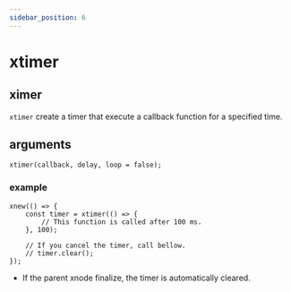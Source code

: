 ```yaml
---
sidebar_position: 6
---
```


# xtimer

## ximer
`xtimer` create a timer that execute a callback function for a specified time.

## arguments
```
xtimer(callback, delay, loop = false);
```
### example

```
xnew(() => {
    const timer = xtimer(() => {
        // This function is called after 100 ms.
    }, 100);

    // If you cancel the timer, call bellow.
    // timer.clear();
});

```

- If the parent xnode finalize, the timer is automatically cleared.
